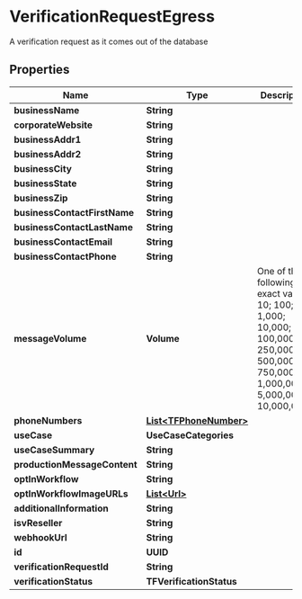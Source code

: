 

# VerificationRequestEgress

A verification request as it comes out of the database

## Properties

| Name | Type | Description | Notes |
|------------ | ------------- | ------------- | -------------|
|**businessName** | **String** |  |  |
|**corporateWebsite** | **String** |  |  |
|**businessAddr1** | **String** |  |  |
|**businessAddr2** | **String** |  |  [optional] |
|**businessCity** | **String** |  |  |
|**businessState** | **String** |  |  |
|**businessZip** | **String** |  |  |
|**businessContactFirstName** | **String** |  |  |
|**businessContactLastName** | **String** |  |  |
|**businessContactEmail** | **String** |  |  |
|**businessContactPhone** | **String** |  |  |
|**messageVolume** | **Volume** | One of the following exact values: 10; 100; 1,000; 10,000; 100,000; 250,000; 500,000; 750,000; 1,000,000; 5,000,000; 10,000,000+ |  |
|**phoneNumbers** | [**List&lt;TFPhoneNumber&gt;**](TFPhoneNumber.md) |  |  |
|**useCase** | **UseCaseCategories** |  |  |
|**useCaseSummary** | **String** |  |  |
|**productionMessageContent** | **String** |  |  |
|**optInWorkflow** | **String** |  |  |
|**optInWorkflowImageURLs** | [**List&lt;Url&gt;**](Url.md) |  |  |
|**additionalInformation** | **String** |  |  |
|**isvReseller** | **String** |  |  |
|**webhookUrl** | **String** |  |  [optional] |
|**id** | **UUID** |  |  |
|**verificationRequestId** | **String** |  |  |
|**verificationStatus** | **TFVerificationStatus** |  |  [optional] |




